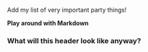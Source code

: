 Add my list of very important party things!

**Play around with Markdown**

### What will this header look like anyway?
